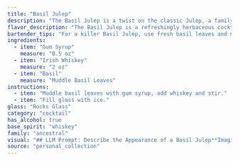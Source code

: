 ```yaml
---
title: "Basil Julep"
description: "The Basil Julep is a twist on the classic Julep, a family of cocktails traditionally made with bourbon, sugar, and mint. This refreshing take on the Julep swaps the bourbon for Irish whiskey and the mint for basil, adding a contemporary flavor profile while staying true to its Southern roots. "
flavor_description: "The Basil Julep is a refreshingly herbaceous cocktail.  The sweet and subtly minty Gum Syrup balances the sharp notes of Irish Whiskey, while the basil adds a bright, green, and slightly peppery aroma. The overall flavor profile is well-rounded, offering a harmonious blend of sweetness, spice, and herbal freshness. "
bartender_tips: "For a killer Basil Julep, use fresh basil leaves and muddle them gently to release their aroma, not pulverize them.  Don't be afraid to adjust the whiskey to your taste, and remember, a good gum syrup is key.  A light hand with the ice is crucial to keep it chilled but not watery.  Finish with a sprig of basil for an elegant touch. "
ingredients:
  - item: "Gum Syrup"
    measure: "0.5 oz"
  - item: "Irish Whiskey"
    measure: "2 oz"
  - item: "Basil"
    measure: "Muddle Basil Leaves"
instructions:
  - item: "Muddle basil leaves with gum syrup, add whiskey and stir."
  - item: "Fill glass with ice."
glass: "Rocks Glass"
category: "cocktail"
has_alcohol: true
base_spirit: "whiskey"
family: "ancestral"
visual: "## LLM Prompt: Describe the Appearance of a Basil Julep**Imagine a Basil Julep, a refreshing cocktail made with Irish Whiskey, Gum Syrup, and fresh Basil. Describe its appearance in detail. Consider the following aspects:*** **Color:** Is the drink clear, cloudy, or somewhere in between? What shade of green does the basil impart? How does the color change with the addition of ice?* **Texture:** Is the drink smooth or does it have a frothy head? How does the texture feel in the mouth?* **Garnish:** What type of basil is used (Thai, sweet, etc.)? How does the garnish affect the overall appearance? How is it presented – a sprig, a leaf, a muddled piece?* **Glassware:** What type of glass is the Basil Julep served in? Does the glass enhance or detract from the overall aesthetic? * **Overall Impression:** Does the cocktail look elegant and sophisticated, refreshing and vibrant, or something else entirely?**Please provide a vivid and detailed description of the Basil Julep's appearance.** "
source: "personal_collection"
---
```



